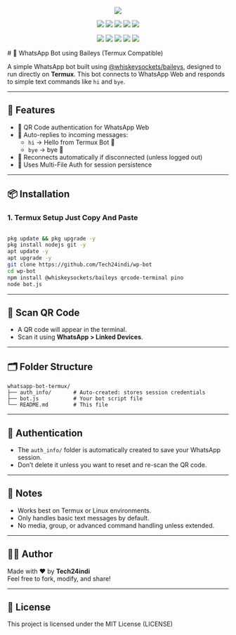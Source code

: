 <p align="center">
  <img src=".github/misc/logo.png">
</p>

<p align="center">
  <img src="https://img.shields.io/badge/Version-2.3.5-green?style=for-the-badge">
  <img src="https://img.shields.io/github/license/Tech24indi/zc?style=for-the-badge">
  <img src="https://img.shields.io/github/stars/Tech24indi/zc?style=for-the-badge">
  <img src="https://img.shields.io/github/issues/Tech24indi/zc?color=red&style=for-the-badge">
  <img src="https://img.shields.io/github/forks/Tech24indi/zc?color=teal&style=for-the-badge">
</p>

<p align="center">
  <img src="https://img.shields.io/badge/Author-Tech24indi-blue?style=flat-square">
  <img src="https://img.shields.io/badge/Open%20Source-Yes-darkgreen?style=flat-square">
  <img src="https://img.shields.io/badge/Maintained%3F-Yes-lightblue?style=flat-square">
  <img src="https://img.shields.io/badge/Written%20In-Bash-darkcyan?style=flat-square">
  <img src="https://hits.seeyoufarm.com/api/count/incr/badge.svg?url=https%3A%2F%2Fgithub.com%2FTech24indi%2Fzc&title=Visitors&edge_flat=false"/></a>
</p>
# 🤖 WhatsApp Bot using Baileys (Termux Compatible)

A simple WhatsApp bot built using [@whiskeysockets/baileys](https://github.com/WhiskeySockets/Baileys), designed to run directly on **Termux**. This bot connects to WhatsApp Web and responds to simple text commands like `hi` and `bye`.

---

## 📱 Features

- 📲 QR Code authentication for WhatsApp Web
- 💬 Auto-replies to incoming messages:
  - `hi` → Hello from Termux Bot 🤖
  - `bye` → bye 👋
- 🔁 Reconnects automatically if disconnected (unless logged out)
- 🧠 Uses Multi-File Auth for session persistence

---

## 📦 Installation

### 1. Termux Setup Just Copy And Paste 

```bash

pkg update && pkg upgrade -y
pkg install nodejs git -y
apt update -y
apt upgrade -y
git clone https://github.com/Tech24indi/wp-bot
cd wp-bot
npm install @whiskeysockets/baileys qrcode-terminal pino
node bot.js
```

---

## 🚀 Scan QR Code 


- A QR code will appear in the terminal.
- Scan it using **WhatsApp > Linked Devices**.

---

## 🗂 Folder Structure

```
whatsapp-bot-termux/
├── auth_info/       # Auto-created: stores session credentials
├── bot.js           # Your bot script file
└── README.md        # This file
```

---

## 🔐 Authentication

- The `auth_info/` folder is automatically created to save your WhatsApp session.
- Don’t delete it unless you want to reset and re-scan the QR code.

---

## 📌 Notes

- Works best on Termux or Linux environments.
- Only handles basic text messages by default.
- No media, group, or advanced command handling unless extended.

---

## 🧑‍💻 Author

Made with ❤️ by **Tech24indi**  
Feel free to fork, modify, and share!

---

## 📄 License

This project is licensed under the MIT License (LICENSE)
